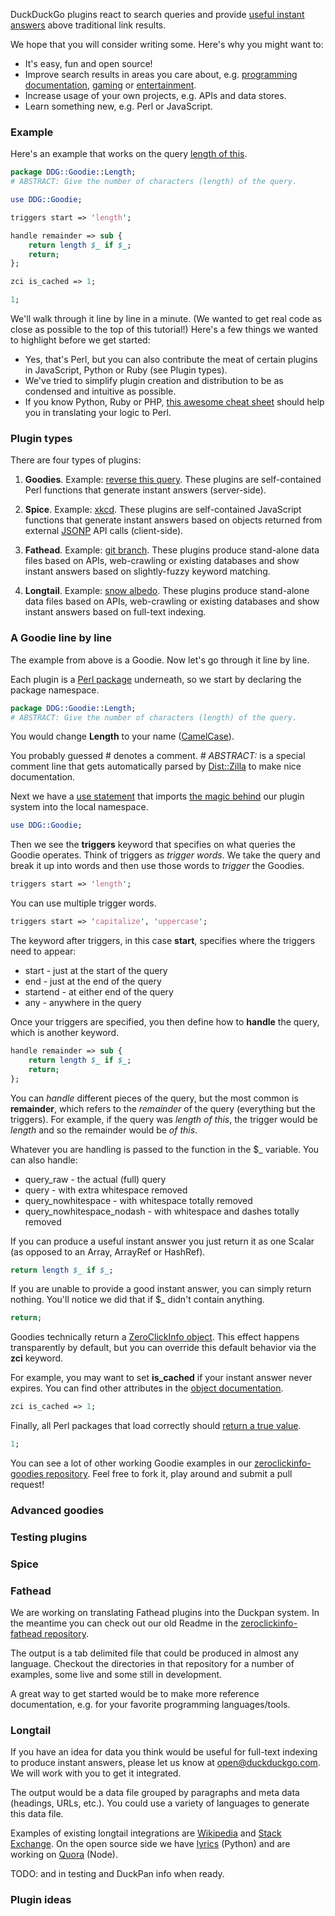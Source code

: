 DuckDuckGo plugins react to search queries and provide [useful instant answers](https://duckduckgo.com/goodies.html) above traditional link results. 

We hope that you will consider writing some. Here's why you might want to:

* It's easy, fun and open source!
* Improve search results in areas you care about, e.g. [programming documentation](https://duckduckgo.com/?q=perl+split), [gaming](https://duckduckgo.com/?q=roll+3d12+%2B+4) or [entertainment](https://duckduckgo.com/?q=xkcd).
* Increase usage of your own projects, e.g. APIs and data stores.
* Learn something new, e.g. Perl or JavaScript.

### Example

Here's an example that works on the query [length of this](https://duckduckgo.com/?q=length+of+this).

```perl
package DDG::Goodie::Length;
# ABSTRACT: Give the number of characters (length) of the query.

use DDG::Goodie;

triggers start => 'length';

handle remainder => sub {
    return length $_ if $_;
    return;
};

zci is_cached => 1;

1;
```

We'll walk through it line by line in a minute. (We wanted to get real code as close as possible to the top of this tutorial!) Here's a few things we wanted to highlight before we get started:

* Yes, that's Perl, but you can also contribute the meat of certain plugins in JavaScript, Python or Ruby (see Plugin types).
* We've tried to simplify plugin creation and distribution to be as condensed and intuitive as possible.
* If you know Python, Ruby or PHP, [this awesome cheat sheet](http://hyperpolyglot.org/scripting) should help you in translating your logic to Perl.

### Plugin types

There are four types of plugins:

1. **Goodies**. Example: [reverse this query](https://duckduckgo.com/?q=reverse+this+query). These plugins are self-contained Perl functions that generate instant answers (server-side).

2. **Spice**. Example: [xkcd](https://duckduckgo.com/?q=xkcd). These plugins are self-contained JavaScript functions that generate instant answers based on objects returned from external [JSONP](https://duckduckgo.com/?q=jsonp) API calls (client-side).

3. **Fathead**. Example: [git branch](https://duckduckgo.com/?q=git+branch). These plugins produce stand-alone data files based on APIs, web-crawling or existing databases and show instant answers based on slightly-fuzzy keyword matching.

4. **Longtail**. Example: [snow albedo](https://duckduckgo.com/?q=snow+albedo). These plugins produce stand-alone data files based on APIs, web-crawling or existing databases and show instant answers based on full-text indexing.

### A Goodie line by line

The example from above is a Goodie. Now let's go through it line by line.

Each plugin is a [Perl package](https://duckduckgo.com/?q=perl+package) underneath, so we start by declaring the package namespace.

```perl
package DDG::Goodie::Length;
# ABSTRACT: Give the number of characters (length) of the query.
```

You would change **Length** to your name ([CamelCase](https://duckduckgo.com/?q=camelcase)). 

You probably guessed # denotes a comment. _# ABSTRACT:_ is a special comment line that gets automatically parsed by [Dist::Zilla](https://metacpan.org/module/Dist::Zilla) to make nice documentation.

Next we have a [use statement](https://duckduckgo.com/?q=perl+use) that imports [the magic behind](https://github.com/duckduckgo/duckduckgo/tree/master/lib/DDG) our plugin system into the local namespace.

```perl
use DDG::Goodie;
```

Then we see the **triggers** keyword that specifies on what queries the Goodie operates. Think of triggers as _trigger words_. We take the query and break it up into words and then use those words to _trigger_ the Goodies. 

```perl
triggers start => 'length';
```

You can use multiple trigger words.

```perl
triggers start => 'capitalize', 'uppercase';
```

The keyword after triggers, in this case **start**, specifies where the triggers need to appear:

* start - just at the start of the query
* end - just at the end of the query
* startend - at either end of the query
* any - anywhere in the query

Once your triggers are specified, you then define how to **handle** the query, which is another keyword. 

```perl
handle remainder => sub {
    return length $_ if $_;
    return;
};
```

You can _handle_ different pieces of the query, but the most common is **remainder**, which refers to the _remainder_ of the query (everything but the triggers). For example, if the query was _length of this_, the trigger would be _length_ and so the remainder would be _of this_. 

Whatever you are handling is passed to the function in the $_ variable. You can also handle:

* query_raw - the actual (full) query
* query - with extra whitespace removed
* query_nowhitespace - with whitespace totally removed
* query_nowhitespace_nodash - with whitespace and dashes totally removed

If you can produce a useful instant answer you just return it as one Scalar (as opposed to an Array, ArrayRef or HashRef). 

```perl
return length $_ if $_;
```

If you are unable to provide a good instant answer, you can simply return nothing. You'll notice we did that if $_ didn't contain anything.

```perl
return;
```

Goodies technically return a [ZeroClickInfo object](https://metacpan.org/module/WWW::DuckDuckGo::ZeroClickInfo). This effect happens transparently by default, but you can override this default behavior via the **zci** keyword.

For example, you may want to set **is_cached** if your instant answer never expires. You can find other attributes in the [object documentation](https://metacpan.org/module/WWW::DuckDuckGo::ZeroClickInfo).

```perl
zci is_cached => 1;
```


Finally, all Perl packages that load correctly should [return a true value](http://stackoverflow.com/questions/5293246/why-the-1-at-the-end-of-each-perl-package).

```perl
1;
```

You can see a lot of other working Goodie examples in our [zeroclickinfo-goodies repository](https://github.com/duckduckgo/zeroclickinfo-goodies/tree/master/lib/DDG/Goodie). Feel free to fork it, play around and submit a pull request!

### Advanced goodies

### Testing plugins

### Spice

### Fathead

We are working on translating Fathead plugins into the Duckpan system. In the meantime you can check out our old Readme in the [zeroclickinfo-fathead repository](https://github.com/duckduckgo/zeroclickinfo-fathead).

The output is a tab delimited file that could be produced in almost any language. Checkout the directories in that repository for a number of examples, some live and some still in development.

A great way to get started would be to make more reference documentation, e.g. for your favorite programming languages/tools.

### Longtail

If you have an idea for data you think would be useful for full-text indexing to produce instant answers, please let us know at open@duckduckgo.com. We will work with you to get it integrated.

The output would be a data file grouped by paragraphs and meta data (headings, URLs, etc.). You could use a variety of languages to generate this data file.

Examples of existing longtail integrations are [Wikipedia](https://duckduckgo.com/?q=snow+albedo) and [Stack Exchange](https://duckduckgo.com/?q=nginx%20lighttpd&ky=-1). On the open source side we have [lyrics](https://github.com/duckduckgo/lyrics) (Python) and are working on [Quora](https://github.com/duckduckgo/zeroclickinfo-longtail/tree/master/quora-crawler) (Node).


TODO: and in testing and DuckPan info when ready.

### Plugin ideas